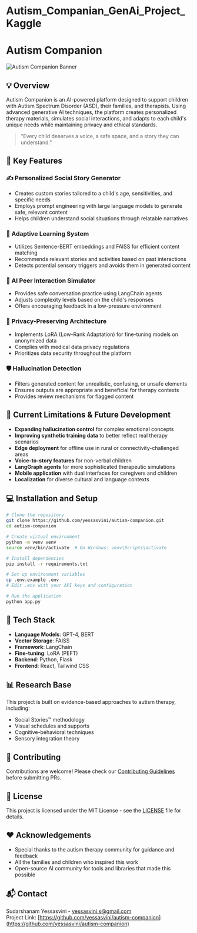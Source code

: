 # Autism_Companian_GenAi_Project_Kaggle

# Autism Companion

![Autism Companion Banner](./images/children-using-technology.jpg)

## 💡 Overview

Autism Companion is an AI-powered platform designed to support children with Autism Spectrum Disorder (ASD), their families, and therapists. Using advanced generative AI techniques, the platform creates personalized therapy materials, simulates social interactions, and adapts to each child's unique needs while maintaining privacy and ethical standards.

> "Every child deserves a voice, a safe space, and a story they can understand."

## 🧠 Key Features

### ✍️ Personalized Social Story Generator
- Creates custom stories tailored to a child's age, sensitivities, and specific needs
- Employs prompt engineering with large language models to generate safe, relevant content
- Helps children understand social situations through relatable narratives

### 🧬 Adaptive Learning System
- Utilizes Sentence-BERT embeddings and FAISS for efficient content matching
- Recommends relevant stories and activities based on past interactions
- Detects potential sensory triggers and avoids them in generated content

### 🤖 AI Peer Interaction Simulator
- Provides safe conversation practice using LangChain agents
- Adjusts complexity levels based on the child's responses
- Offers encouraging feedback in a low-pressure environment

### 🔐 Privacy-Preserving Architecture
- Implements LoRA (Low-Rank Adaptation) for fine-tuning models on anonymized data
- Complies with medical data privacy regulations
- Prioritizes data security throughout the platform

### 🛡️ Hallucination Detection
- Filters generated content for unrealistic, confusing, or unsafe elements
- Ensures outputs are appropriate and beneficial for therapy contexts
- Provides review mechanisms for flagged content

## 🚧 Current Limitations & Future Development

- **Expanding hallucination control** for complex emotional concepts
- **Improving synthetic training data** to better reflect real therapy scenarios
- **Edge deployment** for offline use in rural or connectivity-challenged areas
- **Voice-to-story features** for non-verbal children
- **LangGraph agents** for more sophisticated therapeutic simulations
- **Mobile application** with dual interfaces for caregivers and children
- **Localization** for diverse cultural and language contexts

## 💻 Installation and Setup

```bash
# Clone the repository
git clone https://github.com/yessasvini/autism-companion.git
cd autism-companion

# Create virtual environment
python -m venv venv
source venv/bin/activate  # On Windows: venv\Scripts\activate

# Install dependencies
pip install -r requirements.txt

# Set up environment variables
cp .env.example .env
# Edit .env with your API keys and configuration

# Run the application
python app.py
```

## 🔧 Tech Stack

- **Language Models**: GPT-4, BERT
- **Vector Storage**: FAISS
- **Framework**: LangChain
- **Fine-tuning**: LoRA (PEFT)
- **Backend**: Python, Flask
- **Frontend**: React, Tailwind CSS

## 📊 Research Base

This project is built on evidence-based approaches to autism therapy, including:
- Social Stories™ methodology
- Visual schedules and supports
- Cognitive-behavioral techniques
- Sensory integration theory

## 🤝 Contributing

Contributions are welcome! Please check our [Contributing Guidelines](CONTRIBUTING.md) before submitting PRs.

## 📝 License

This project is licensed under the MIT License - see the [LICENSE](LICENSE) file for details.

## ❤️ Acknowledgements

- Special thanks to the autism therapy community for guidance and feedback
- All the families and children who inspired this work
- Open-source AI community for tools and libraries that made this possible

## 📬 Contact

Sudarshanam Yessasvini - [yessasvini.s@gmail.com](mailto:yessasvini.s@gmail.com)  
Project Link: [https://github.com/yessasvini/autism-companion](https://github.com/yessasvini/autism-companion)
